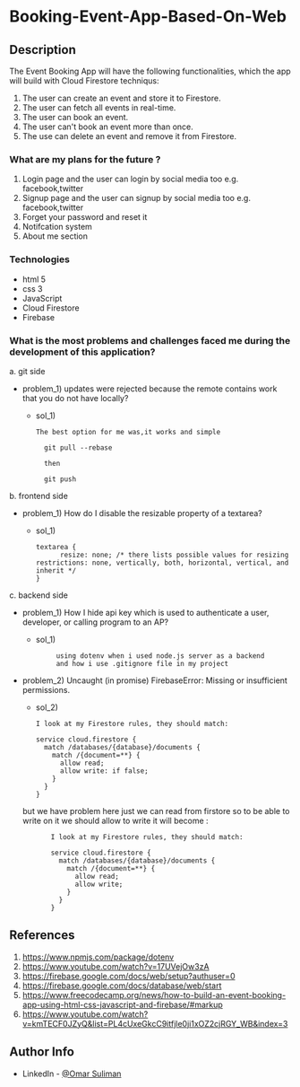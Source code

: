 # Booking-Event-App-Based-On-Web


## Description
The Event Booking App will have the following functionalities, which the app will build with Cloud Firestore techniqus:

1) The user can create an event and store it to Firestore.
2) The user can fetch all events in real-time.
3) The user can book an event.
4) The user can't book an event more than once.
5) The use can delete an event and remove it from Firestore.

### What are my plans for the future ?

1) Login page and the user can login by social media too e.g. facebook,twitter
2) Signup page and the user can signup by social media too e.g. facebook,twitter
4) Forget your password and reset it
3) Notifcation system
4) About me section



### Technologies

- html 5
- css 3
- JavaScript
- Cloud Firestore 
- Firebase

### What is the most problems and challenges faced me during the development of this application?

a. git side
   - problem_1) updates were rejected because the remote contains work that you do not have locally?
        -   sol_1)
               
                The best option for me was,it works and simple

                  git pull --rebase

                  then

                  git push
                  

                  

b. frontend side

   - problem_1) How do I disable the resizable property of a textarea?
   
        -   sol_1)
               
                textarea {
                      resize: none; /* there lists possible values for resizing restrictions: none, vertically, both, horizontal, vertical, and inherit */
                }
             


c. backend side
-    problem_1) How I hide api key which is used to authenticate a user, developer, or calling program to an AP? 
       -   sol_1)
                   
                    using dotenv when i used node.js server as a backend 
                    and how i use .gitignore file in my project


-    problem_2) Uncaught (in promise) FirebaseError: Missing or insufficient permissions.

        -   sol_2)
               
                I look at my Firestore rules, they should match:

                service cloud.firestore {
                  match /databases/{database}/documents {
                    match /{document=**} {
                      allow read;
                      allow write: if false;
                    }
                  }
                }
        but we have problem here just we can read from firstore so to be able to write on it we should allow to write 
        it will become :
                      
                I look at my Firestore rules, they should match:

                service cloud.firestore {
                  match /databases/{database}/documents {
                    match /{document=**} {
                      allow read;
                      allow write;
                    }
                  }
                }
## References

1) https://www.npmjs.com/package/dotenv
2) https://www.youtube.com/watch?v=17UVejOw3zA
3) https://firebase.google.com/docs/web/setup?authuser=0
4) https://firebase.google.com/docs/database/web/start
5) https://www.freecodecamp.org/news/how-to-build-an-event-booking-app-using-html-css-javascript-and-firebase/#markup
6) https://www.youtube.com/watch?v=kmTECF0JZyQ&list=PL4cUxeGkcC9itfjle0ji1xOZ2cjRGY_WB&index=3


## Author Info

- LinkedIn - [@Omar Suliman](https://www.linkedin.com/in/omar-abusabha)

